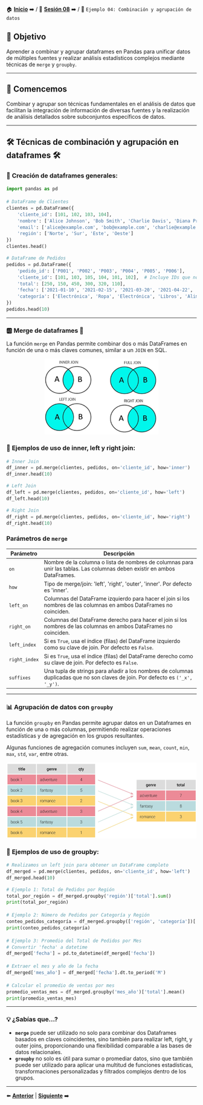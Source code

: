 🏠 [**Inicio**](../../Readme.md) ➡️ / 📖 [**Sesión 08**](../Readme.md) ➡️ / 📝 `Ejemplo 04: Combinación y agrupación de datos`

## 🎯 Objetivo

Aprender a combinar y agrupar dataframes en Pandas para unificar datos de múltiples fuentes y realizar análisis estadísticos complejos mediante técnicas de `merge` y `groupby`.

---

## 🚀 Comencemos

Combinar y agrupar son técnicas fundamentales en el análisis de datos que facilitan la integración de información de diversas fuentes y la realización de análisis detallados sobre subconjuntos específicos de datos.

---

## 🛠️ **Técnicas de combinación y agrupación en dataframes** 🛠️

### 🧠 **Creación de dataframes generales:**

```python
import pandas as pd

# DataFrame de Clientes
clientes = pd.DataFrame({
    'cliente_id': [101, 102, 103, 104],
    'nombre': ['Alice Johnson', 'Bob Smith', 'Charlie Davis', 'Diana Prince'],
    'email': ['alice@example.com', 'bob@example.com', 'charlie@example.com', 'diana@example.com'],
    'región': ['Norte', 'Sur', 'Este', 'Oeste']
})
clientes.head()
```

```python
# DataFrame de Pedidos
pedidos = pd.DataFrame({
    'pedido_id': ['P001', 'P002', 'P003', 'P004', 'P005', 'P006'],
    'cliente_id': [101, 103, 105, 104, 101, 102],  # Incluye IDs que no existen y repeticiones
    'total': [250, 150, 450, 300, 320, 110],
    'fecha': ['2021-01-10', '2021-02-15', '2021-03-20', '2021-04-22', '2021-05-25', '2021-06-15'],
    'categoría': ['Electrónica', 'Ropa', 'Electrónica', 'Libros', 'Alimentos', 'Ropa']
})
pedidos.head(10)
```
---

### 🆎 **Merge de dataframes** 🔄

La función `merge` en Pandas permite combinar dos o más DataFrames en función de una o más claves comunes, similar a un `JOIN` en SQL.

<div align="center">
    <img src="/Sesion-08/Imagenes/JOIN.jpg" alt="API" width="300" height="200">
</div>

### 🔦 **Ejemplos de uso de inner, left y right join:**

```python
# Inner Join
df_inner = pd.merge(clientes, pedidos, on='cliente_id', how='inner')
df_inner.head(10)
```

```python
# Left Join
df_left = pd.merge(clientes, pedidos, on='cliente_id', how='left')
df_left.head(10)
```

```python
# Right Join
df_right = pd.merge(clientes, pedidos, on='cliente_id', how='right')
df_right.head(10)
```

### Parámetros de `merge`

| Parámetro    | Descripción                                                                                                             |
|--------------|-------------------------------------------------------------------------------------------------------------------------|
| `on`         | Nombre de la columna o lista de nombres de columnas para unir las tablas. Las columnas deben existir en ambos DataFrames.|
| `how`        | Tipo de merge/join: 'left', 'right', 'outer', 'inner'. Por defecto es 'inner'.                                          |
| `left_on`    | Columnas del DataFrame izquierdo para hacer el join si los nombres de las columnas en ambos DataFrames no coinciden.    |
| `right_on`   | Columnas del DataFrame derecho para hacer el join si los nombres de las columnas en ambos DataFrames no coinciden.      |
| `left_index` | Si es `True`, usa el índice (filas) del DataFrame izquierdo como su clave de join. Por defecto es `False`.              |
| `right_index`| Si es `True`, usa el índice (filas) del DataFrame derecho como su clave de join. Por defecto es `False`.                |
| `suffixes`   | Una tupla de strings para añadir a los nombres de columnas duplicadas que no son claves de join. Por defecto es `('_x', '_y')`. |


---

### 📊 **Agrupación de datos con `groupby`**

La función `groupby` en Pandas permite agrupar datos en un Dataframes en función de una o más columnas, permitiendo realizar operaciones estadísticas y de agregación en los grupos resultantes.

Algunas funciones de agregación comunes incluyen `sum`, `mean`, `count`, `min`, `max`, `std`, `var`, entre otras.

<div align="center">
    <img src="/Sesion-08/Imagenes/groupby.png" alt="API" width="700" height="200">
</div>

### 🔦 **Ejemplos de uso de groupby:**

```python
# Realizamos un left join para obtener un DataFrame completo
df_merged = pd.merge(clientes, pedidos, on='cliente_id', how='left')
df_merged.head(10)
```

```python
# Ejemplo 1: Total de Pedidos por Región
total_por_región = df_merged.groupby('región')['total'].sum()
print(total_por_región)

# Ejemplo 2: Número de Pedidos por Categoría y Región
conteo_pedidos_categoría = df_merged.groupby(['región', 'categoría'])['pedido_id'].count()
print(conteo_pedidos_categoría)

# Ejemplo 3: Promedio del Total de Pedidos por Mes
# Convertir 'fecha' a datetime
df_merged['fecha'] = pd.to_datetime(df_merged['fecha'])

# Extraer el mes y año de la fecha
df_merged['mes_año'] = df_merged['fecha'].dt.to_period('M')

# Calcular el promedio de ventas por mes
promedio_ventas_mes = df_merged.groupby('mes_año')['total'].mean()
print(promedio_ventas_mes)
```


---

### 💡 **¿Sabías que...?**

- **`merge`** puede ser utilizado no solo para combinar dos Dataframes basados en claves coincidentes, sino también para realizar left, right, y outer joins, proporcionando una flexibilidad comparable a las bases de datos relacionales.
- **`groupby`** no solo es útil para sumar o promediar datos, sino que también puede ser utilizado para aplicar una multitud de funciones estadísticas, transformaciones personalizadas y filtrados complejos dentro de los grupos.

---

⬅️ [**Anterior**](../Readme.md) | [**Siguiente**](../Reto-02/Readme.md) ➡️